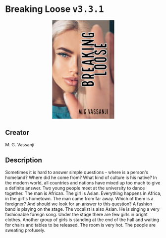 
# Breaking Loose <kbd>v3.3.1</kbd>

<center>
  <img src="./cover-1024.jpg"/>
</center>

## Creator
M. G. Vassanji

## Description
Sometimes it is hard to answer simple questions - where is a person's homeland? Where did he come from? What kind of culture is his native? In the modern world, all countries and nations have mixed up too much to give a definite answer. Two young people meet at the university to dance together. The man is African. The girl is Asian. Everything happens in Africa, in the girl's hometown. The man came from far away. Which of them is a foreigner? And should we look for an answer to this question? A fashion band is playing on the stage. The vocalist is also Asian. He is singing a very fashionable foreign song. Under the stage there are few girls in bright clothes. Another group of girls is standing at the end of the hall and waiting for chairs and tables to be released. The room is very hot. The people are sweating profusely.
